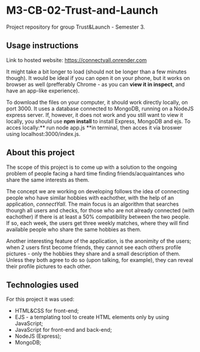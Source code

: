 # M3-CB-02-Trust-and-Launch

Project repository for group Trust&Launch - Semester 3.

## Usage instructions

Link to hosted website: https://connectyall.onrender.com

It might take a bit longer to load (should not be longer than a few minutes though). It would be ideal if you can open it on your phone,  but it works on browser as well (prefferably Chrome - as you can **view it in inspect**, and have an app-like experience).

To download the files on your computer, it should work directly locally, on port 3000. It uses a database connected to MongoDB, running on a NodeJS express server.
If, however, it does not work and you still want to view it locally, you should use **npm install <driver name>** to install Express, MongoDB and ejs.
To acces locally:** run node app.js **in terminal, then acces it via broswer using localhost:3000/index.js.

## About this project

The scope of this project is to come up with a solution to the ongoing problem of people facing a hard time finding friends/acquaintances who share the same interests as them. 

The concept we are working on developing follows the idea of connecting people who have similar hobbies with eachother, with the help of an application, _connectYall_. The main focus is an algorithm that searches thourgh all users and checks, for those who are not already connected (with eachother) if there is at least a 50% compatibility between the two people. If so, each week, the users get three weekly matches, where they will find available people who share the same hobbies as them. 

Another interesting feature of the application, is the anonimity of the users; when 2 users first become friends, they cannot see each others profile pictures - only the hobbies they share and a small description of them. Unless they both agree to do so (upon talking, for example), they can reveal their profile pictures to each other.


## Technologies used

For this project it was used:
- HTML&CSS for front-end;
- EJS - a templating tool to create HTML elements only by using JavaScript;
- JavaScript for front-end and back-end;
- NodeJS (Express);
- MongoDB;


